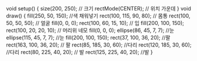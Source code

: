 void setup() {
  size(200, 250); // 크기
  rectMode(CENTER); // 위치 가운데
}
void draw() {
  fill(250, 50, 150); //색 채워넣기
  rect(100, 115, 90, 80); // 몸통
  rect(100, 50, 50, 50); // 얼굴
  fill(0, 0, 0);
  rect(100, 60, 15, 10); // 입
  fill(200, 100, 150); 
  rect(100, 20, 20, 10); // 머리위 네모
  fill(0, 0, 0);
  ellipse(86, 45, 7, 7); //눈
  ellipse(115, 45, 7, 7); //눈
  fill(200, 100, 150);
  rect(37, 100, 36, 20); //팔
  rect(163, 100, 36, 20); // 팔
  rect(85, 185, 30, 60); //다리
  rect(120, 185, 30, 60); //다리
  rect(80, 225, 40, 20); // 발
  rect(125, 225, 40, 20); //발
}
